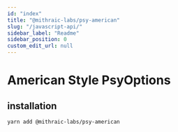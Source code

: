 ```yaml
---
id: "index"
title: "@mithraic-labs/psy-american"
slug: "/javascript-api/"
sidebar_label: "Readme"
sidebar_position: 0
custom_edit_url: null
---
```


# American Style PsyOptions

## installation
```
yarn add @mithraic-labs/psy-american
```
